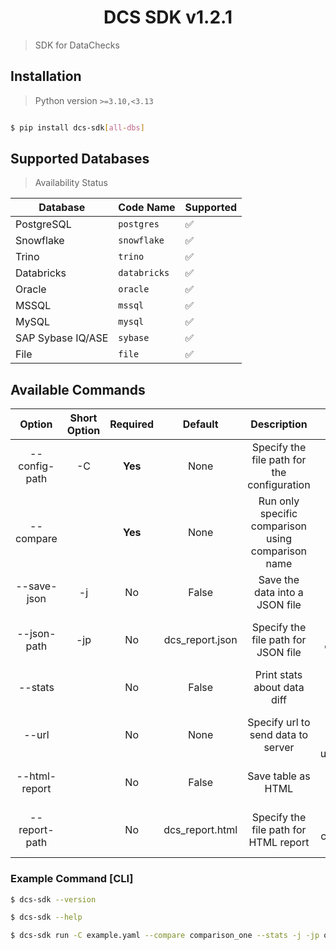 <h1 align="center">
  DCS SDK v1.2.1
</h1>

> SDK for DataChecks


## Installation

> Python version `>=3.10,<3.13`

```bash

$ pip install dcs-sdk[all-dbs]

```

## Supported Databases

> Availability Status

| Database          | Code Name    | Supported |
| ----------------- | ------------ | --------- |
| PostgreSQL        | `postgres`   | ✅         |
| Snowflake         | `snowflake`  | ✅         |
| Trino             | `trino`      | ✅         |
| Databricks        | `databricks` | ✅         |
| Oracle            | `oracle`     | ✅         |
| MSSQL             | `mssql`      | ✅         |
| MySQL             | `mysql`      | ✅         |
| SAP Sybase IQ/ASE | `sybase`     | ✅         |
| File              | `file`       | ✅         |



## Available Commands



|    Option     | Short Option | Required |     Default     |                    Description                     |                                             Example                                              |
| :-----------: | :----------: | :------: | :-------------: | :------------------------------------------------: | :----------------------------------------------------------------------------------------------: |
| --config-path |      -C      | **Yes**  |      None       |    Specify the file path for the configuration     |                    dcs-sdk run --config-path config.yaml --compare comp_name                     |
|   --compare   |              | **Yes**  |      None       | Run only specific comparison using comparison name |                    dcs-sdk run --config-path config.yaml --compare comp_name                     |
|  --save-json  |      -j      |    No    |      False      |           Save the data into a JSON file           |              dcs-sdk run --config-path config.yaml --compare comp_name --save-json               |
|  --json-path  |     -jp      |    No    | dcs_report.json |        Specify the file path for JSON file         |   dcs-sdk run --config-path config.yaml --compare comp_name --save-json --json-path ouput.json   |
|    --stats    |              |    No    |      False      |            Print stats about data diff             |                dcs-sdk run --config-path config.yaml --compare comp_name --stats                 |
|     --url     |              |    No    |      None       |         Specify url to send data to server         |    dcs-sdk run --config-path config.yaml --compare comp_name --url=https://comapre/send/data     |
| --html-report |              |    No    |      False      |                 Save table as HTML                 |             dcs-sdk run --config-path config.yaml --compare comp_name --html-report              |
| --report-path |              |    No    | dcs_report.html |       Specify the file path for HTML report        | dcs-sdk run --config-path config.yaml --compare comp_name --html-report --report-path table.html |



### Example Command [CLI]

```sh
$ dcs-sdk --version

$ dcs-sdk --help

$ dcs-sdk run -C example.yaml --compare comparison_one --stats -j -jp output.json --html-report --report-path result.html --url=https://comapre/send/data
```